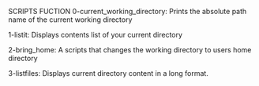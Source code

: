 SCRIPTS			FUCTION
0-current_working_directory: Prints the absolute path name of the current working directory

1-listit: Displays contents list of your current directory

2-bring_home: A scripts that changes the working directory to users home directory

3-listfiles: Displays current directory content in a long format.
